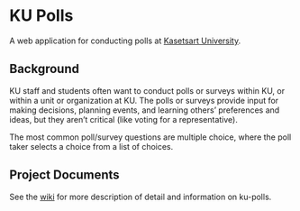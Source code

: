 # KU Polls

A web application for conducting polls at [Kasetsart University](https://www.ku.ac.th).


## Background

KU staff and students often want to conduct polls or surveys within KU, or within a unit or organization at KU. The polls or surveys provide input for making decisions, planning events, and learning others’ preferences and ideas, but they aren’t critical (like voting for a representative).

The most common poll/survey questions are multiple choice, where the poll taker selects a choice from a list of choices.

## Project Documents

See the [wiki](../../wiki) for more description of detail and information on ku-polls. 
